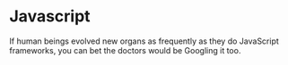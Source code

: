 # Javascript

If human beings evolved new organs as frequently as they do JavaScript frameworks, you can bet the doctors would be Googling it too.
